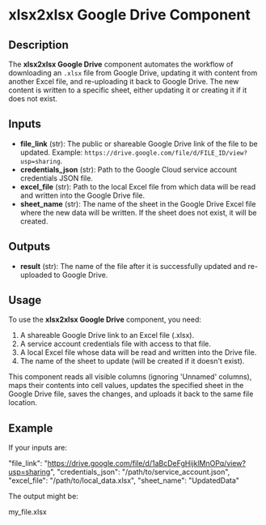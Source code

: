 # xlsx2xlsx Google Drive Component

## Description

The **xlsx2xlsx Google Drive** component automates the workflow of downloading an `.xlsx` file from Google Drive, updating it with content from another Excel file, and re-uploading it back to Google Drive. The new content is written to a specific sheet, either updating it or creating it if it does not exist.

## Inputs

- **file_link** (str): The public or shareable Google Drive link of the file to be updated. Example: `https://drive.google.com/file/d/FILE_ID/view?usp=sharing`.
- **credentials_json** (str): Path to the Google Cloud service account credentials JSON file.
- **excel_file** (str): Path to the local Excel file from which data will be read and written into the Google Drive file.
- **sheet_name** (str): The name of the sheet in the Google Drive Excel file where the new data will be written. If the sheet does not exist, it will be created.

## Outputs

- **result** (str): The name of the file after it is successfully updated and re-uploaded to Google Drive.

## Usage

To use the **xlsx2xlsx Google Drive** component, you need:

1. A shareable Google Drive link to an Excel file (.xlsx).
2. A service account credentials file with access to that file.
3. A local Excel file whose data will be read and written into the Drive file.
4. The name of the sheet to update (will be created if it doesn't exist).

This component reads all visible columns (ignoring 'Unnamed' columns), maps their contents into cell values, updates the specified sheet in the Google Drive file, saves the changes, and uploads it back to the same file location.


## Example

If your inputs are:

"file_link": "https://drive.google.com/file/d/1aBcDeFgHijklMnOPq/view?usp=sharing",
"credentials_json": "/path/to/service_account.json",
"excel_file": "/path/to/local_data.xlsx",
"sheet_name": "UpdatedData"

The output might be:

my_file.xlsx